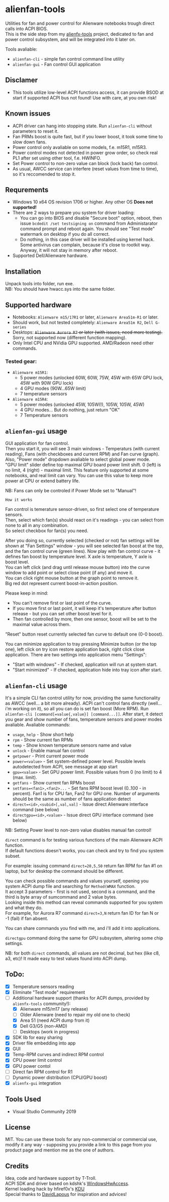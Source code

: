 # alienfan-tools
Utilities for fan and power control for Alienware notebooks trough direct calls into ACPI BIOS.  
This is the side step from my [alienfx-tools](https://github.com/T-Troll/alienfx-tools) project, dedicated to fan and power control subsystem, and will be integrated into it later on.

Tools avaliable:
- `alienfan-cli` - simple fan control command line utility
- `alienfan-gui` - Fan control GUI application

## Disclamer
- This tools utilize low-level ACPI functions access, it can provide BSOD at start if supported ACPI bus not found! Use with care, at you own risk!

## Known issues
- ACPI driver can hang into stopping state. Run `alienfan-cli` without parameters to reset it.
- Fan PRMs boost is quite fast, but if you lower boost, it took some time to slow down fans. 
- Power control only avaliable on some models, f.e. m15R1, m15R3.
- Power control modes not detected in power grow order, so check real PL1 after set using other tool, f.e. HWINFO.  
- Set Power control to non-zero value can block (lock back) fan control.
- As usual, AWCC service can interfere (reset values from time to time), so it's reccomended to stop it.

## Requrements
- Windows 10 x64 OS revision 1706 or higher. Any other OS **Does not supported!**
- There are 2 ways to prepare you system for driver loading:
  - You can go into BIOS and disable "Secure boot" option, reboot, then issue `bcdedit /set testsigning on` command from Administarator command prompt and reboot again. You should see "Test mode" watermark on desktop if you do all correct.
  - Do nothing, in this case driver will be installed using kernel hack. Some antivirus can complain, because it's close to rootkit way. Anyway, it will not stay in memory after reboot.
- Supported Dell/Alienware hardware.

## Installation
Unpack tools into folder, run exe.  
NB: You should have hwacc.sys into the same folder.

## Supported hardware
- Notebooks: `Alienware m15/17R1` or later, `Alienware Area51m-R1` or later.
- Should work, but not tested completely: `Alienware Area51m R2`, `Dell G-series`
- Desktops: <s>`Alienware Aurora R7` or later (with issues, need more testing).</s> Sorry, not supported now (different function mapping).
- Only Intel CPU and NVidia GPU supported. AMD/Radeon need other commands.

### Tested gear:
- `Alienware m15R1`: 
  - 5 power modes (unlocked 60W, 60W, 75W, 45W with 65W GPU lock, 45W with 90W GPU lock)
  - 4 GPU modes (90W...65W limit)
  - 7 temperature sensors
- `Alienware m15R4`:
  - 5 power modes (unlocked 45W, 105W(!), 105W, 105W, 45W)
  - 4 GPU modes... But do nothing, just return "OK"
  - 7 Temperature sensors

## `alienfan-gui` usage

GUI application for fan control.  
Then you start it, you will see 3 main windows - Temperaturs (with current reading), Fans (with checkboxes and current RPM) and Fan curve (graph).  
Also, "Power mode" dropdown avaliable to select global power mode.  
"GPU limit" slider define top maximal GPU board power limit shift. 0 (left) is no limit, 4 (right) - maximal limit. This feature only supported at some notebooks, and real limit can vary. You can use this value to keep more power at CPU or extend battery life.

NB: Fans can only be controled if Power Mode set to "Manual"!

```
How it works
```

Fan control is temerature sensor-driven, so first select one of temperature sensors.  
Then, select which fan(s) should react on it's readings - you can select from none to all in any combination.  
So select checkbox for fan(s) you need.

After you doing so, currently selected (checked or not) fan settings will be shown at "Fan Settings" window - you will see selected fan boost at the top, and the fan control curve (green lines).
Now play with fan control curve - it defines fan boost by temperature level. X axle is temperature, Y axle is boost level.  
You can left click (and drag until release mouse button) into the curve window to add point or select close point (if any) and move it.  
You can click right mouse button at the graph point to remove it.  
Big red dot represent current boost-in-action position.  

Please keep in mind:
- You can't remove first or last point of the curve.
- If you move first or last point, it will keep it's temperature after button release - but you can set other boost level for it.
- Then fan controlled by more, then one sensor, boost will be set to the maximal value across them. 

"Reset" button reset currently selected fan curve to default one (0-0 boost).

You can minimize application to tray pressing Minimize button (or the top one), left click on try icon restore application back, right click close application.
There are two settings into application menu "Settings":
- "Start with windows" - If checked, application will run at system start.
- "Start minimized" - If checked, application hide into tray icon after start.

## `alienfan-cli` usage
It's a simple CLI fan control utility for now, providing the same functionality as AWCC (well... a bit more already).
ACPI can't control fans directly (well... i'm working on it), so all you can do is set fan boost (More RPM).
Run `alienfan-cli [command[=value{,value}] [command...]]`. After start, it detect you gear and show number of fans, temperature sensors and power modes avaliable.
Avaliable commands:
- `usage`, `help` - Show short help
- `rpm` - Show current fan RPMs
- `temp` - Show known temperature sensors name and value
- `unlock` - Enable manual fan control
- `getpower` - Print current power mode
- `power=<value>` - Set system-defined power level. Possible levels autodetected from ACPI, see message at app start 
- `gpu=<value>` - Set GPU power limit. Possible values from 0 (no limit) to 4 (max. limit).
- `getfans` - Show current fan RPMs boost
- `setfans=<fan1>,<fan2>...` - Set fans RPM boost level (0..100 - in percent). Fan1 is for CPU fan, Fan2 for GPU one. Number of arguments should be the same as number of fans application detect
- `direct=<id>,<subid>[,val,val]` - Issue direct Alienware interface command (see below)  
- `directgpu=<id>,<value>` - Issue direct GPU interface command (see below)

NB: Setting Power level to non-zero value disables manual fan control!  

`direct` command is for testing various functions of the main Alienware ACPI function.  
If default functions doesn't works, you can check and try to find you system subset.

For example: issuing command `direct=20,5,50` return fan RPM for fan #1 on laptop, but for desktop the command should be different.

You can check possible commands and values yourself, opening you system ACPI dump file and searching for `Method(WMAX` function.  
It accept 3 parameters - first is not used, second is a command, and the third is byte array of sumcommand and 2 value bytes.  
Looking inside this method can reveal commands supported for you system and what they do.  
For example, for Aurora R7 command `direct=3,N` return fan ID for fan N or -1 (fail) if fan absent.

You can share commands you find with me, and i'll add it into applications.

`directgpu` command doing the same for GPU subsystem, altering some chip settings.

NB: for both `direct` commands, all values are not decimal, but hex (like c8, a3, etc)! It made easy to test values found into ACPI dump.

## ToDo:
- [x] Temperature sensors reading
- [x] Eliminate "Test mode" requirement
- [ ] Additional hardware support (thanks for ACPI dumps, provided by `alienfx-tools` community!):
  - [x] Alienware m15/m17 (any release)
  - [ ] Older Alienware (need to repair my old one to check)
  - [x] Area 51 (need ACPI dump from it)
  - [x] Dell G3/G5 (non-AMD)
  - [ ] Desktops (work in progress)
- [x] SDK lib for easy sharing
- [x] Driver file embedding into app
- [X] GUI 
- [X] Temp-RPM curves and indirect RPM control
- [x] CPU power limit control
- [x] GPU power contol
- [ ] Direct fan RPM control for R1
- [ ] Dynamic power distribution (CPU/GPU boost)
- [x] `alienfx-gui` integration

## Tools Used
* Visual Studio Community 2019

## License
MIT. You can use these tools for any non-commercial or commercial use, modify it any way - supposing you provide a link to this page from you product page and mention me as the one of authors.

## Credits
Idea, code and hardware support by T-Troll.  
ACPI SDK and driver based on kdshk's [WindowsHwAccess](https://github.com/kdshk/WindowsHwAccess).  
Kernel loading hack by hfiref0x's [KDU](https://github.com/hfiref0x/KDU)  
Special thanks to [DavidLapous](https://github.com/DavidLapous) for inspiration and advices!


